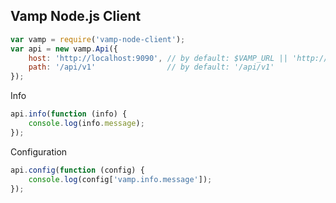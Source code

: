 Vamp Node.js Client
-------------------

```javascript
var vamp = require('vamp-node-client');
var api = new vamp.Api({
    host: 'http://localhost:9090', // by default: $VAMP_URL || 'http://127.0.0.1'
    path: '/api/v1'                // by default: '/api/v1'
});
```

Info

```javascript
api.info(function (info) {
    console.log(info.message);
});
```

Configuration

```javascript
api.config(function (config) {
    console.log(config['vamp.info.message']);
});
```